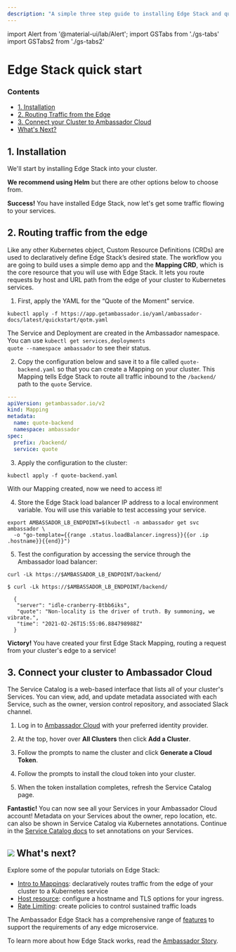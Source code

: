 ```yaml
---
description: "A simple three step guide to installing Edge Stack and quickly get started routing traffic from the edge of your Kubernetes cluster to your services."
---
```


import Alert from '@material-ui/lab/Alert';
import GSTabs from './gs-tabs'
import GSTabs2 from './gs-tabs2'

# Edge Stack quick start

<div class="docs-article-toc">
<h3>Contents</h3>

* [1. Installation](#1-installation)
* [2. Routing Traffic from the Edge](#2-routing-traffic-from-the-edge)
* [3. Connect your Cluster to Ambassador Cloud](#3-connect-your-cluster-to-ambassador-cloud)
* [What's Next?](#img-classos-logo-srcimageslogopng-whats-next)

</div>

## 1. Installation

We'll start by installing Edge Stack into your cluster.

**We recommend using Helm** but there are other options below to choose from.

<GSTabs/>

<Alert severity="success"><b>Success!</b> You have installed Edge Stack, now let's get some traffic flowing to your services.</Alert>

## 2. Routing traffic from the edge

Like any other Kubernetes object, Custom Resource Definitions (CRDs) are used to declaratively define Edge Stack’s desired state. The workflow you are going to build uses a simple demo app and the **Mapping CRD**, which is the core resource that you will use with Edge Stack. It lets you route requests by host and URL path from the edge of your cluster to Kubernetes services.

1. First, apply the YAML for the “Quote of the Moment" service.

  ```
  kubectl apply -f https://app.getambassador.io/yaml/ambassador-docs/latest/quickstart/qotm.yaml
  ```  

  <Alert severity="info">The Service and Deployment are created in the Ambassador namespace.  You can use <code>kubectl get services,deployments quote --namespace ambassador</code> to see their status.</Alert>

2. Copy the configuration below and save it to a file called `quote-backend.yaml` so that you can create a Mapping on your cluster. This Mapping tells Edge Stack to route all traffic inbound to the `/backend/` path to the `quote` Service.  

  ```yaml
  ---
  apiVersion: getambassador.io/v2
  kind: Mapping
  metadata:
    name: quote-backend
    namespace: ambassador
  spec:
    prefix: /backend/
    service: quote
  ```

3. Apply the configuration to the cluster:

  ```
  kubectl apply -f quote-backend.yaml
  ```  

  With our Mapping created, now we need to access it!

4. Store the Edge Stack load balancer IP address to a local environment variable. You will use this variable to test accessing your service.

  ```
  export AMBASSADOR_LB_ENDPOINT=$(kubectl -n ambassador get svc ambassador \
    -o "go-template={{range .status.loadBalancer.ingress}}{{or .ip .hostname}}{{end}}")
  ```

5. Test the configuration by accessing the service through the Ambassador load balancer:

  `curl -Lk https://$AMBASSADOR_LB_ENDPOINT/backend/`  

  ```
  $ curl -Lk https://$AMBASSADOR_LB_ENDPOINT/backend/  

    {
     "server": "idle-cranberry-8tbb6iks",
     "quote": "Non-locality is the driver of truth. By summoning, we vibrate.",
     "time": "2021-02-26T15:55:06.884798988Z"
    }
  ```  

<Alert severity="success"><b>Victory!</b> You have created your first Edge Stack Mapping, routing a request from your cluster's edge to a service!</Alert>

## 3. Connect your cluster to Ambassador Cloud

The Service Catalog is a web-based interface that lists all of your cluster's Services. You can view, add, and update metadata associated with each Service, such as the owner, version control repository, and associated Slack channel.

1. Log in to [Ambassador Cloud](https://app.getambassador.io/cloud/catalog) with your preferred identity provider.

2. At the top, hover over **All Clusters** then click **Add a Cluster**.

3. Follow the prompts to name the cluster and click **Generate a Cloud Token**.

4. Follow the prompts to install the cloud token into your cluster.

5. When the token installation completes, refresh the Service Catalog page.  

<Alert severity="success"><b>Fantastic!</b> You can now see all your Services in your Ambassador Cloud account! Metadata on your Services about the owner, repo location, etc. can also be shown in Service Catalog via Kubernetes annotations. Continue in the <a href="../../../../cloud/latest/service-catalog/quick-start/">Service Catalog docs</a> to set annotations on your Services.</Alert>

## <img class="os-logo" src="../../images/logo.png"/> What's next?

Explore some of the popular tutorials on Edge Stack:

* [Intro to Mappings](../../topics/using/intro-mappings/): declaratively routes traffic from 
the edge of your cluster to a Kubernetes service
* [Host resource](../../topics/running/host-crd/): configure a hostname and TLS options for your ingress.
* [Rate Limiting](../../topics/using/rate-limits/rate-limits/): create policies to control sustained traffic loads

The Ambassador Edge Stack has a comprehensive range of [features](/features/) to
support the requirements of any edge microservice.

To learn more about how Edge Stack works, read the [Ambassador Story](../../about/why-ambassador).
